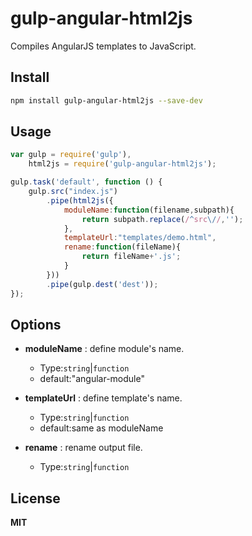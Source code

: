 # gulp-angular-html2js
Compiles AngularJS templates to JavaScript.

## Install

``` bash
npm install gulp-angular-html2js --save-dev
```

## Usage

``` javascript
var gulp = require('gulp'),
    html2js = require('gulp-angular-html2js');

gulp.task('default', function () {
    gulp.src("index.js")
        .pipe(html2js({
            moduleName:function(filename,subpath){
                return subpath.replace(/^src\//,'');
            },
            templateUrl:"templates/demo.html",
            rename:function(fileName){
                return fileName+'.js';
            }
        }))
        .pipe(gulp.dest('dest'));
});
```

## Options

- __moduleName__ : define module's name.  
	- Type:`string`|`function`  
	- default:"angular-module"

- __templateUrl__ : define template's name.  
	- Type:`string`|`function`  
	- default:same as moduleName

- __rename__ : rename output file.  
	- Type:`string`|`function`    

## License
__MIT__

